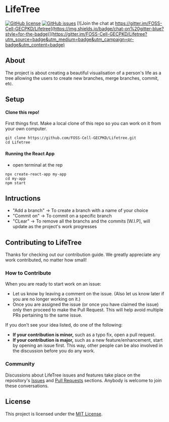 # LifeTree 
[![GitHub license](https://img.shields.io/github/license/FOSS-Cell-GECPKD/Lifetree?style=for-the-badge)](https://github.com/FOSS-Cell-GECPKD/Lifetree/blob/master/LICENSE)
[![GitHub issues](https://img.shields.io/github/issues/FOSS-Cell-GECPKD/Lifetree?style=for-the-badge)](https://github.com/FOSS-Cell-GECPKD/Lifetree/issues)
[![Join the chat at https://gitter.im/FOSS-Cell-GECPKD/Lifetree](https://img.shields.io/badge/chat-on%20gitter-blue?style=for-the-badge)](https://gitter.im/FOSS-Cell-GECPKD/Lifetree?utm_source=badge&utm_medium=badge&utm_campaign=pr-badge&utm_content=badge)
## About
The project is about creating a beautiful visualisation of a person's life as a tree allowing the users to create new branches, merge branches, commit, etc.
## Setup
#### Clone this repo!
First things first. Make a local clone of this repo so you can work on it from your own computer.
```
git clone https://github.com/FOSS-Cell-GECPKD/Lifetree.git
cd Lifetree
```
#### Running the React App
- open terminal at the rep
```
npx create-react-app my-app
cd my-app
npm start
```
## Intructions
- "Add a branch" -> To create a branch with a name of your choice
- "Commit on" -> To commit on a specific branch
- "CLear" -> To remove all the branchs and the commits
[W.I.P], will update as the project's work progresses

## Contributing to LifeTree
Thanks for checking out our contribution guide. We greatly appreciate any work contributed, no matter how small!

### How to Contribute
When you are ready to start work on an issue:

- Let us know by leaving a comment on the issue. (Also let us know later if you are no longer working on it.)
- Once you are assigned the issue (or once you have claimed the issue) only then proceed to make the Pull Request. This will help avoid multiple PRs pertaining to the same issue.

If you don't see your idea listed, do one of the following:
* **If your contribution is minor,** such as a typo fix, open a pull request.
* **If your contribution is major,** such as a new feature/enhancement, start by opening an issue first. This way, other people can be also involved in the discussion before you do any work.

### Community
Discussions about LifeTree issues and features take place on the repository's [Issues](https://github.com/FOSS-Cell-GECPKD/Lifetree/issues) and [Pull Requests](https://github.com/FOSS-Cell-GECPKD/Lifetree/pulls) sections. Anybody is welcome to join these conversations.

## License
This project is licensed under the [MIT License](LICENSE).
